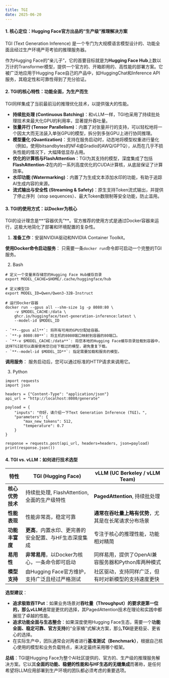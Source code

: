 ```yaml
---
title: TGI
date: 2025-06-20 
---
```


#### **1. 核心定位：Hugging Face官方出品的“生产级”推理解决方案**
TGI (Text Generation Inference) 是一个专门为大规模语言模型设计的、功能全面且经过生产环境严苛考验的推理服务器。

作为Hugging Face的“亲儿子”，它的首要目标就是为**Hugging Face Hub**上数以万计的Transformer模型，提供一个官方的、开箱即用的、高性能的部署方案。它被广泛地应用于Hugging Face自己的产品中，如HuggingChat和Inference API服务，其稳定性和可靠性得到了充分验证。

#### **2. TGI的核心特性：功能全面，为生产而生**
TGI同样集成了当前最前沿的推理优化技术，以提供强大的性能。

+ **持续批处理 (Continuous Batching)**：和vLLM一样，TGI也采用了持续批处理技术来最大化GPU的利用率，显著提升吞吐量。
+ **张量并行 (Tensor Parallelism)**：内置了对张量并行的支持，可以轻松地将一个因太大而无法装入单张GPU的模型，拆分到多张GPU上进行协同推理。
+ **模型量化 (Quantization)**：支持在服务启动时，动态地将模型权重进行量化（例如，使用bitsandbytes的NF4或Gradio的AWQ/GPTQ），从而在几乎不损失性能的情况下，大幅降低显存占用。
+ **优化的计算核与FlashAttention**：TGI为其支持的模型，深度集成了包括**FlashAttention-2**在内的一系列高度优化的CUDA计算核，从底层保证了计算效率。
+ **水印功能 (Watermarking)**：内置了为生成文本添加水印的功能，有助于追踪AI生成内容的来源。
+ **流式输出与安全性 (Streaming & Safety)**：原生支持Token流式输出，并提供了停止序列（stop sequences）、最大Token数限制等安全功能，防止滥用。

#### **3. TGI的使用方式：以Docker为核心**
TGI的设计理念是**“容器优先”**。官方推荐的使用方式是通过Docker容器来运行，这极大地简化了部署和环境配置的复杂性。

1. **准备工作**：安装NVIDIA驱动和NVIDIA Container Toolkit。

**使用Docker命令启动服务**： 只需要一条`docker run`命令即可启动一个完整的TGI服务。

2. Bash

```plain
# 定义一个变量来存储您的Hugging Face Hub缓存目录
export MODEL_CACHE=$HOME/.cache/huggingface/hub

# 定义模型ID
export MODEL_ID=Qwen/Qwen3-32B-Instruct

# 运行Docker容器
docker run --gpus all --shm-size 1g -p 8080:80 \
    -v $MODEL_CACHE:/data \
    ghcr.io/huggingface/text-generation-inference:latest \
    --model-id $MODEL_ID
```

    - `**--gpus all**`: 将所有可用的GPU分配给容器。
    - `**-p 8080:80**`: 将主机的8080端口映射到容器的80端口。
    - `**-v $MODEL_CACHE:/data**`: 将您本地的Hugging Face缓存目录挂载到容器中，这样TGI就可以直接使用您已经下载过的模型，避免重复下载。
    - `**--model-id $MODEL_ID**`: 指定需要加载和服务的模型。

**调用服务**： 服务启动后，您可以通过标准的HTTP请求来调用它。

3. Python

```plain
import requests
import json

headers = {"Content-Type": "application/json"}
api_url = "http://localhost:8080/generate"

payload = {
    "inputs": "你好，请介绍一下Text Generation Inference (TGI)。",
    "parameters": {
        "max_new_tokens": 512,
        "temperature": 0.7
    }
}

response = requests.post(api_url, headers=headers, json=payload)
print(response.json())
```

#### **4. TGI vs. vLLM：如何进行技术选型**
| 特性 | **TGI (Hugging Face)** | **vLLM (UC Berkeley / vLLM Team)** |
| --- | --- | --- |
| **核心优势技术** | 持续批处理, FlashAttention, 全面的生产级特性 | **PagedAttention**, 持续批处理 |
| **性能表现** | 性能非常高，稳定可靠 | **通常在吞吐量上略有优势**，尤其是在长尾请求分布场景 |
| **功能丰富度** | **更高**，内置水印、更完善的安全配置、与HF生态深度集成 | 专注于核心的推理性能，功能相对精简 |
| **易用性** | **非常易用**，以Docker为核心，一条命令即可启动 | 同样易用，提供了OpenAI兼容服务器和Python库两种模式 |
| **模型支持** | 由Hugging Face官方维护，支持广泛且经过严格测试 | 社区驱动，支持同样广泛，但有时对新模型的支持速度更快 |




**选型建议**：

+ **追求极致吞TPut**：如果业务场景对**吞吐量（Throughput）的要求是第一位的，那么vLLM**通常是更优的选择，其PagedAttention技术在理论和实践中都展现了卓越的性能。
+ **追求功能全面与生态整合**：如果深度使用Hugging Face生态，需要一个**功能全面、稳定可靠、官方支持**的“全家桶”式解决方案，那么**TGI**是更稳妥、更省心的选择。
+ 在实际生产中，团队通常会对两者进行**基准测试（Benchmark）**，根据自己核心使用的模型和业务负载特点，来决定最终采用哪个框架。

**总结**：TGI是Hugging Face为整个AI社区提供的、官方的、生产级的推理服务解决方案。它以其**全面的功能、稳健的性能和与HF生态的无缝集成**而著称，是任何希望将LLM应用部署到生产环境的团队都必须考虑的重要选项。

